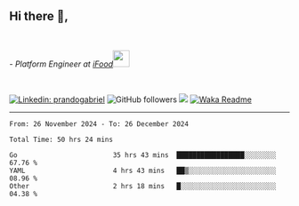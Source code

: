 <h2>Hi there  👋,</h2> </br>

<p><em>- Platform Engineer at <a href="https://www.ifood.com.br/">iFood</a><img src="https://media.giphy.com/media/WUlplcMpOCEmTGBtBW/giphy.gif" width="30"> 
</em></p></br>


[![Linkedin: prandogabriel](https://img.shields.io/badge/-prandogabriel-blue?style=flat-square&logo=Linkedin&logoColor=white&link=https://www.linkedin.com/in/prandogabriel/)](https://www.linkedin.com/in/prandogabriel)
![GitHub followers](https://img.shields.io/github/followers/prandogabriel?label=Follow&style=social)
![](https://visitor-badge.glitch.me/badge?page_id=prandogabriel.prandogabriel)
[![Waka Readme](https://github.com/prandogabriel/prandogabriel/actions/workflows/update-stats.yml.yml/badge.svg)](https://github.com/prandogabriel/prandogabriel/actions/workflows/update-stats.yml.yml)

---

<!--START_SECTION:waka-->

```golang
From: 26 November 2024 - To: 26 December 2024

Total Time: 50 hrs 24 mins

Go                        35 hrs 43 mins  █████████████████░░░░░░░░   67.76 %
YAML                      4 hrs 43 mins   ██▒░░░░░░░░░░░░░░░░░░░░░░   08.96 %
Other                     2 hrs 18 mins   █░░░░░░░░░░░░░░░░░░░░░░░░   04.38 %
```

<!--END_SECTION:waka-->
